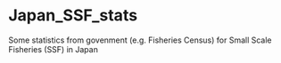 # Japan_SSF_stats
Some statistics from govenment (e.g. Fisheries Census) for Small Scale Fisheries (SSF) in Japan
